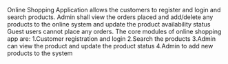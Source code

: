 Online Shopping Application allows the customers to register and login and search products. Admin shall view the orders placed and add/delete any products to the online system and update the product availability status  
Guest users cannot place any orders.
The core modules of online shopping app are:
1.Customer registration and login
2.Search the products
3.Admin can view the product and update the product status
4.Admin to add new products to the system
